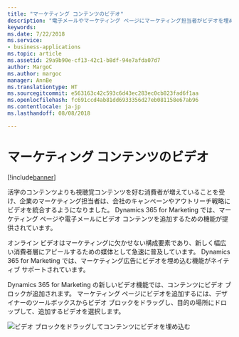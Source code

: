 ```yaml
---
title: "マーケティング コンテンツのビデオ"
description: "電子メールやマーケティング ページにマーケティング担当者がビデオを埋め込めるようになりました。"
keywords: 
ms.date: 7/22/2018
ms.service:
- business-applications
ms.topic: article
ms.assetid: 29a9b90e-cf13-42c1-b8df-94e7afda07d7
author: MargoC
ms.author: margoc
manager: AnnBe
ms.translationtype: HT
ms.sourcegitcommit: e563163c42c593c6d43ec283ec0cb823fad6f1aa
ms.openlocfilehash: fc691ccd4ab81dd6933356d27eb081158e67ab96
ms.contentlocale: ja-jp
ms.lasthandoff: 08/08/2018

---
```


# <a name="videos-in-marketing-content"></a>マーケティング コンテンツのビデオ

[!include[banner](../../../includes/banner.md)]

活字のコンテンツよりも視聴覚コンテンツを好む消費者が増えていることを受け、企業のマーケティング担当者は、会社のキャンペーンやアウトリーチ戦略にビデオを統合するようになりました。 Dynamics 365 for Marketing では、マーケティング ページや電子メールにビデオ コンテンツを追加するための機能が提供されています。

オンライン ビデオはマーケティングに欠かせない構成要素であり、新しく幅広い消費者層にアピールするための媒体として急速に普及しています。 Dynamics 365 for Marketing では、マーケティング広告にビデオを埋め込む機能がネイティブ サポートされています。

Dynamics 365 for Marketing の新しいビデオ機能では、コンテンツにビデオ ブロックが追加されます。 マーケティング ページにビデオを追加するには、デザイナーのツールボックスからビデオ ブロックをドラッグし、目的の場所にドロップして、追加するビデオを選択します。

![ビデオ ブロックをドラッグしてコンテンツにビデオを埋め込む](media/VideoMarketing.png "ビデオ ブロックをドラッグしてコンテンツにビデオを埋め込む")

<!--
### Who uses this feature
Marketers, marketing managers, and content designers
### Setup required
Administrators can easily set up and configure the feature in the app settings.
-->


